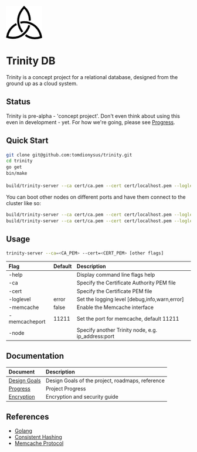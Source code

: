 ![Trinity DB Logo](gfx/trinity_m.png) 

# Trinity DB

Trinity is a concept project for a relational database, designed from the ground up as a cloud system.

## Status

Trinity is pre-alpha - 'concept project'. Don't even think about using this even in development - yet. For how we're going, please see [Progress](docs/progress.md).

## Quick Start

```bash
git clone git@github.com:tomdionysus/trinity.git
cd trinity
go get
bin/make

build/trinity-server --ca cert/ca.pem --cert cert/localhost.pem --loglevel info
```

You can boot other nodes on different ports and have them connect to the cluster like so:

```bash
build/trinity-server --ca cert/ca.pem --cert cert/localhost.pem --loglevel info -port 13532 -node localhost:13531
build/trinity-server --ca cert/ca.pem --cert cert/localhost.pem --loglevel info -port 13532 -node localhost:13531
```

## Usage

```bash
trinity-server --ca=<CA_PEM> --cert=<CERT_PEM> [other flags]
```

| Flag                  | Default   | Description                                            |
|:----------------------|-----------|:-------------------------------------------------------|
| -help                 |           | Display command line flags help                        |
| -ca             		|           | Specify the Certificate Authority PEM file             |
| -cert         		|           | Specify the Certificate PEM file                       |
| -loglevel  			| error     | Set the logging level [debug,info,warn,error]          |
| -memcache             | false     | Enable the Memcache interface                          |
| -memcacheport         | 11211     | Set the port for memcache, default 11211               |
| -node                 |           | Specify another Trinity node, e.g. ip_address:port     |

## Documentation

| Document                             | Description                                            |
|:-------------------------------------|:-------------------------------------------------------|
| [Design Goals](docs/design-goals.md) | Design Goals of the project, roadmaps, reference       |
| [Progress](docs/progress.md)         | Project Progress                                       |
| [Encryption](docs/encryption.md)     | Encryption and security guide                          |

## References

* [Golang](https://golang.org)
* [Consistent Hashing](https://en.wikipedia.org/wiki/Consistent_hashing)
* [Memcache Protocol](https://github.com/memcached/memcached/blob/master/doc/protocol.txt)
